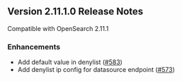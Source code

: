 ## Version 2.11.1.0 Release Notes

Compatible with OpenSearch 2.11.1

### Enhancements
* Add default value in denylist ([#583](https://github.com/opensearch-project/geospatial/pull/583))
* Add denylist ip config for datasource endpoint ([#573](https://github.com/opensearch-project/geospatial/pull/573))
